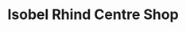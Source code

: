 ---
title: "Isobel Rhind Centre Shop"
url: /invergordon/isobel-rhind-centre-shop/
shop: Allgemein
---